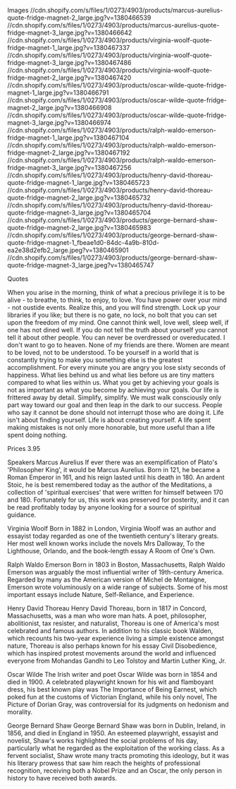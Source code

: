 Images
	<!--//cdn.shopify.com/s/files/1/0273/4903/products/marcus-aurelius-quote-fridge-magnet-1_large.jpg?v=1380466387-->
	//cdn.shopify.com/s/files/1/0273/4903/products/marcus-aurelius-quote-fridge-magnet-2_large.jpg?v=1380466539
	//cdn.shopify.com/s/files/1/0273/4903/products/marcus-aurelius-quote-fridge-magnet-3_large.jpg?v=1380466642
	//cdn.shopify.com/s/files/1/0273/4903/products/virginia-woolf-quote-fridge-magnet-1_large.jpg?v=1380467337
	//cdn.shopify.com/s/files/1/0273/4903/products/virginia-woolf-quote-fridge-magnet-3_large.jpg?v=1380467486
	//cdn.shopify.com/s/files/1/0273/4903/products/virginia-woolf-quote-fridge-magnet-2_large.jpg?v=1380467420
	//cdn.shopify.com/s/files/1/0273/4903/products/oscar-wilde-quote-fridge-magnet-1_large.jpg?v=1380466791
	//cdn.shopify.com/s/files/1/0273/4903/products/oscar-wilde-quote-fridge-magnet-2_large.jpg?v=1380466908
	//cdn.shopify.com/s/files/1/0273/4903/products/oscar-wilde-quote-fridge-magnet-3_large.jpg?v=1380466974
	//cdn.shopify.com/s/files/1/0273/4903/products/ralph-waldo-emerson-fridge-magnet-1_large.jpg?v=1380467104
	//cdn.shopify.com/s/files/1/0273/4903/products/ralph-waldo-emerson-fridge-magnet-2_large.jpg?v=1380467192
	//cdn.shopify.com/s/files/1/0273/4903/products/ralph-waldo-emerson-fridge-magnet-3_large.jpg?v=1380467256
	//cdn.shopify.com/s/files/1/0273/4903/products/henry-david-thoreau-quote-fridge-magnet-1_large.jpg?v=1380465723
	//cdn.shopify.com/s/files/1/0273/4903/products/henry-david-thoreau-quote-fridge-magnet-2_large.jpg?v=1380465732
	//cdn.shopify.com/s/files/1/0273/4903/products/henry-david-thoreau-quote-fridge-magnet-3_large.jpg?v=1380465704
	//cdn.shopify.com/s/files/1/0273/4903/products/george-bernard-shaw-quote-fridge-magnet-2_large.jpg?v=1380465983
	//cdn.shopify.com/s/files/1/0273/4903/products/george-bernard-shaw-quote-fridge-magnet-1_fbeae1d0-84dc-4a9b-810d-ea2e38d2efb2_large.jpeg?v=1380465901
	//cdn.shopify.com/s/files/1/0273/4903/products/george-bernard-shaw-quote-fridge-magnet-3_large.jpeg?v=1380465747

Quotes
  <!--Though no one can go back and make a brand new start, anyone can start from now and make a brand new ending.-->
  When you arise in the morning, think of what a precious privilege it is to be alive - to breathe, to think, to enjoy, to love.
  You have power over your mind - not oustide events. Realize this, and you will find strength.
  Lock up your libraries if you like; but there is no gate, no lock, no bolt that you can set upon the freedom of my mind.
  One cannot think well, love well, sleep well, if one has not dined well.
  If you do not tell the truth about yourself you cannot tell it about other people.
  You can never be overdressed or overeducated.
  I don't want to go to heaven. None of my friends are there.
  Women are meant to be loved, not to be understood.
  To be yourself in a world that is constantly trying to make you something else is the greatest accomplishment.
  For every minute you are angry you lose sixty seconds of happiness.
  What lies behind us and what lies before us are tiny matters compared to what lies within us.
  What you get by achieving your goals is not as important as what you become by achieving your goals.
  Our life is frittered away by detail. Simplify, simplify.
  We must walk consciously only part way toward our goal and then leap in the dark to our success.
  People who say it cannot be done should not interrupt those who are doing it.
  Life isn't about finding yourself. Life is about creating yourself.
  A life spent making mistakes is not only more honorable, but more useful than a life spent doing nothing.

Prices
  3.95

Speakers
  Marcus Aurelius
  If ever there was an exemplification of Plato's 'Philosopher King', it would be Marcus Aurelius. Born in 121, he became a Roman Emperor in 161, and his reign lasted until his death in 180. An ardent Stoic, he is best remembered today as the author of the Meditations, a collection of 'spiritual exercises' that were written for himself between 170 and 180. Fortunately for us, this work was preserved for posterity, and it can be read profitably today by anyone looking for a source of spiritual guidance.

  Virginia Woolf
  Born in 1882 in London, Virginia Woolf was an author and essayist today regarded as one of the twentieth century's literary greats. Her most well known works include the novels Mrs Dalloway, To the Lighthouse, Orlando, and the book-length essay A Room of One's Own.

  Ralph Waldo Emerson
  Born in 1803 in Boston, Massachusetts, Ralph Waldo Emerson was arguably the most influential writer of 19th-century America. Regarded by many as the American version of Michel de Montaigne, Emerson wrote voluminously on a wide range of subjects. Some of his most important essays include Nature, Self-Reliance, and Experience.

  Henry David Thoreau
  Henry David Thoreau, born in 1817 in Concord, Massachusetts, was a man who wore man hats. A poet, philosopher, abolitionist, tax resister, and naturalist, Thoreau is one of America's most celebrated and famous authors. In addition to his classic book Walden, which recounts his two-year experience living a simple existence amongst nature, Thoreau is also perhaps known for his essay Civil Disobedience, which has inspired protest movements around the world and influenced everyone from Mohandas Gandhi to Leo Tolstoy and Martin Luther King, Jr.

  Oscar Wilde
  The Irish writer and poet Oscar Wilde was born in 1854 and died in 1900. A celebrated playwright known for his wit and flamboyant dress, his best known play was The Importance of Being Earnest, which poked fun at the customs of Victorian England, while his only novel, The Picture of Dorian Gray, was controversial for its judgments on hedonism and morality.

  George Bernard Shaw
  George Bernard Shaw was born in Dublin, Ireland, in 1856, and died in England in 1950. An esteemed playwright, essayist and novelist, Shaw's works highlighted the social problems of his day, particularly what he regarded as the exploitation of the working class. As a fervent socialist, Shaw wrote many tracts promoting this ideology, but it was his literary prowess that saw him reach the heights of professional recognition, receiving both a Nobel Prize and an Oscar, the only person in history to have received both awards.
